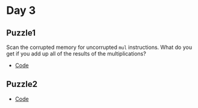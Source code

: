 # Day 3

## Puzzle1
Scan the corrupted memory for uncorrupted `mul` instructions.
What do you get if you add up all of the results of the multiplications?

* [Code](./puzzle1.py)

## Puzzle2
* [Code](./puzzle2.py)
